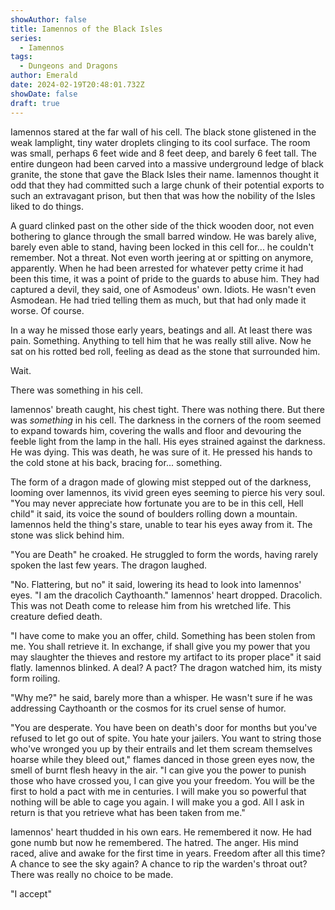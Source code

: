 ```yaml
---
showAuthor: false
title: Iamennos of the Black Isles
series:
  - Iamennos
tags:
  - Dungeons and Dragons
author: Emerald
date: 2024-02-19T20:48:01.732Z
showDate: false
draft: true
---
```


Iamennos stared at the far wall of his cell. The black stone glistened in the weak lamplight, tiny water droplets clinging to its cool surface. The room was small, perhaps 6 feet wide and 8 feet deep, and barely 6 feet tall. The entire dungeon had been carved into a massive underground ledge of black granite, the stone that gave the Black Isles their name. Iamennos thought it odd that they had committed such a large chunk of their potential exports to such an extravagant prison, but then that was how the nobility of the Isles liked to do things.

A guard clinked past on the other side of the thick wooden door, not even bothering to glance through the small barred window. He was barely alive, barely even able to stand, having been locked in this cell for... he couldn't remember. Not a threat. Not even worth jeering at or spitting on anymore, apparently. When he had been arrested for whatever petty crime it had been this time, it was a point of pride to the guards to abuse him. They had captured a devil, they said, one of Asmodeus' own. Idiots. He wasn't even Asmodean. He had tried telling them as much, but that had only made it worse. Of course.

In a way he missed those early years, beatings and all. At least there was pain. Something. Anything to tell him that he was really still alive. Now he sat on his rotted bed roll, feeling as dead as the stone that surrounded him.

Wait.

There was something in his cell.

Iamennos' breath caught, his chest tight. There was nothing there. But there was *something* in his cell. The darkness in the corners of the room seemed to expand towards him, covering the walls and floor and devouring the feeble light from the lamp in the hall. His eyes strained against the darkness. He was dying. This was death, he was sure of it. He pressed his hands to the cold stone at his back, bracing for... something.

The form of a dragon made of glowing mist stepped out of the darkness, looming over Iamennos, its vivid green eyes seeming to pierce his very soul. "You may never appreciate how fortunate you are to be in this cell, Hell child" it said, its voice the sound of boulders rolling down a mountain. Iamennos held the thing's stare, unable to tear his eyes away from it. The stone was slick behind him.

"You are Death" he croaked. He struggled to form the words, having rarely spoken the last few years. The dragon laughed.

"No. Flattering, but no" it said, lowering its head to look into Iamennos' eyes. "I am the dracolich Caythoanth." Iamennos' heart dropped. Dracolich. This was not Death come to release him from his wretched life. This creature defied death.

"I have come to make you an offer, child. Something has been stolen from me. You shall retrieve it. In exchange, if shall give you my power that you may slaughter the thieves and restore my artifact to its proper place" it said flatly. Iamennos blinked. A deal? A pact? The dragon watched him, its misty form roiling.

"Why me?" he said, barely more than a whisper. He wasn't sure if he was addressing Caythoanth or the cosmos for its cruel sense of humor.

"You are desperate. You have been on death's door for months but you've refused to let go out of spite. You hate your jailers. You want to string those who've wronged you up by their entrails and let them scream themselves hoarse while they bleed out," flames danced in those green eyes now, the smell of burnt flesh heavy in the air. "I can give you the power to punish those who have crossed you, I can give you your freedom. You will be the first to hold a pact with me in centuries. I will make you so powerful that nothing will be able to cage you again. I will make you a god. All I ask in return is that you retrieve what has been taken from me."

Iamennos' heart thudded in his own ears. He remembered it now. He had gone numb but now he remembered. The hatred. The anger. His mind raced, alive and awake for the first time in years. Freedom after all this time? A chance to see the sky again? A chance to rip the warden's throat out? There was really no choice to be made.

"I accept"

